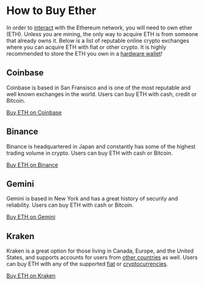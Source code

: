# How to Buy Ether

In order to [interact](https://docs.ethhub.io/using-ethereum/transactions/) with the Ethereum network, you will need to own ether (ETH). Unless you are mining, the only way to acquire ETH is from someone that already owns it. Below is a list of reputable online crypto exchanges where you can acquire ETH with fiat or other crypto. It is highly recommended to store the ETH you own in a [hardware wallet](https://docs.ethhub.io/using-ethereum/wallets/hardware/)!

## Coinbase
Coinbase is based in San Fransisco and is one of the most reputable and well known exchanges in the world. Users can buy ETH with cash, credit or Bitcoin.

[Buy ETH on Coinbase](https://www.coinbase.com/join/527bbccd0c46660a8a00003b)

## Binance
Binance is headquartered in Japan and constantly has some of the highest trading volume in crypto. Users can buy ETH with cash or Bitcoin.

[Buy ETH on Binance](https://www.binance.com/?ref=10900939)

## Gemini
Gemini is based in New York and has a great history of security and reliability. Users can buy ETH with cash or Bitcoin.

[Buy ETH on Gemini](https://exchange.gemini.com)

## Kraken
Kraken is a great option for those living in Canada, Europe, and the United States, and supports accounts for users from [other countries](https://support.kraken.com/hc/en-us/articles/360001368823-Geographic-Restrictions-Can-I-use-Kraken-if-I-m-from-) as well. Users can buy ETH with any of the supported [fiat](https://support.kraken.com/hc/en-us/articles/360000381846-Fiat-currency-deposit-methods-fees-and-minimums) or [cryptocurrencies](https://support.kraken.com/hc/en-us/articles/360001389303-Summary-of-digital-assets-cryptocurrency-minimums-and-fees).

[Buy ETH on Kraken](https://www.kraken.com)
